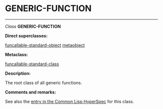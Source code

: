GENERIC-FUNCTION
================

------------------------------------------------------------------------

*Class* **GENERIC-FUNCTION**

**Direct superclasses:**

[funcallable-standard-object](/meta-object-protocol/class-funcallable-standard-object) [metaobject](/meta-object-protocol/class-metaobject)

**Metaclass:**

[funcallable-standard-class](/meta-object-protocol/class-funcallable-standard-class)

**Description:**

The root class of all generic functions.

**Comments and remarks:**

See also the [entry in the Common Lisp HyperSpec](http://www.lispworks.com/documentation/HyperSpec/Body/t_generi.htm#generic-function) for this class.
